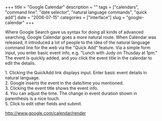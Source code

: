 +++
title = "Google Calendar"
description = ""
tags = ["calendars", "command line", "date selector", "natural language commands", "quick add"]
date = "2008-07-15"
categories = ["interface"]
slug = "google-calendar"
+++


<p>Where Google Search gave us syntax for doing all kinds of advanced searching, Google Calendar goes a more natural route. When Calendar was released, it introduced a lot of people to the idea of the natural language command line for the web via the "Quick Add" feature. Via a simple form input, you enter basic event info, e.g. "Lunch with Judy on Thusday at 1pm." The event is quickly added, and you click the event title in the calendar to edit the details.</p>
<div id="screens-full" class="clear"><div class="caption">1. Clicking the QuickAdd link displays input. Enter basic event details in natural language.</div><div class="fullimg clear"><a href="//media.konigi.com/interface/google-calendar-1.png" class="group" rel="group" title="1. Clicking the QuickAdd link displays input. Enter basic event details in natural language."><img src="//media.konigi.com/interface/google-calendar-1.png" alt="" class="img-responsive"></a></div></div><div id="screens-full" class="clear"><div class="caption">2. Google inserts the event in the date/time you mentioned.</div><div class="fullimg clear"><a href="//media.konigi.com/interface/google-calendar-2.png" class="group" rel="group" title="2. Google inserts the event in the date/time you mentioned."><img src="//media.konigi.com/interface/google-calendar-2.png" alt="" class="img-responsive"></a></div></div><div id="screens-full" class="clear"><div class="caption">3. Clicking the event title shows the event info.</div><div class="fullimg clear"><a href="//media.konigi.com/interface/google-calendar-3.png" class="group" rel="group" title="3. Clicking the event title shows the event info."><img src="//media.konigi.com/interface/google-calendar-3.png" alt="" class="img-responsive"></a></div></div><div id="screens-full" class="clear"><div class="caption">4. You can adjust the time. The change in event duration shown in parenthesis is a nice touch.</div><div class="fullimg clear"><a href="//media.konigi.com/interface/google-calendar-4.png" class="group" rel="group" title="4. You can adjust the time. The change in event duration shown in parenthesis is a nice touch."><img src="//media.konigi.com/interface/google-calendar-4.png" alt="" class="img-responsive"></a></div></div><div id="screens-full" class="clear"><div class="caption">5. Click to edit other fields and submit.</div><div class="fullimg clear"><a href="//media.konigi.com/interface/google-calendar-5.png" class="group" rel="group" title="5. Click to edit other fields and submit."><img src="//media.konigi.com/interface/google-calendar-5.png" alt="" class="img-responsive"></a></div></div>        
<p><a href="http://www.google.com/calendar/render">http://www.google.com/calendar/render</a></p>


